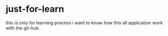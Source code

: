 # just-for-learn
this is only for learning process
i want to know how this all application work with the git-hub

